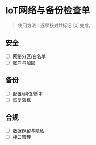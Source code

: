 # IoT网络与备份检查单

> 使用方法：逐项核对并标记 [x] 完成。

## 安全

- [ ] 网络分区/白名单
- [ ] 账户与加固

## 备份

- [ ] 配置/阈值/脚本
- [ ] 恢复演练

## 合规

- [ ] 数据保留与隐私
- [ ] 接口管理
